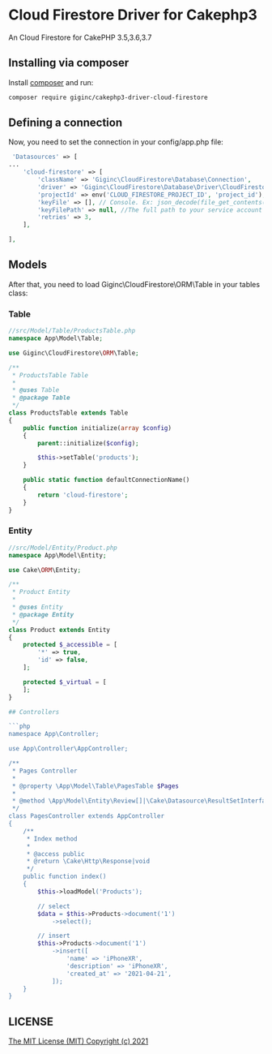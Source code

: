 Cloud Firestore Driver for Cakephp3
========

An Cloud Firestore for CakePHP 3.5,3.6,3.7

## Installing via composer

Install [composer](http://getcomposer.org) and run:

```bash
composer require giginc/cakephp3-driver-cloud-firestore
```

## Defining a connection
Now, you need to set the connection in your config/app.php file:

```php
 'Datasources' => [
...
    'cloud-firestore' => [
        'className' => 'Giginc\CloudFirestore\Database\Connection',
        'driver' => 'Giginc\CloudFirestore\Database\Driver\CloudFirestore',
        'projectId' => env('CLOUD_FIRESTORE_PROJECT_ID', 'project_id'),
        'keyFile' => [], // Console. Ex: json_decode(file_get_contents($path), true).
        'keyFilePath' => null, //The full path to your service account credentials .json file retrieved.
        'retries' => 3,
    ],

],
```

## Models
After that, you need to load Giginc\CloudFirestore\ORM\Table in your tables class:

### Table
```php
//src/Model/Table/ProductsTable.php
namespace App\Model\Table;

use Giginc\CloudFirestore\ORM\Table;

/**
 * ProductsTable Table
 *
 * @uses Table
 * @package Table
 */
class ProductsTable extends Table
{
    public function initialize(array $config)
    {
        parent::initialize($config);

        $this->setTable('products');
    }

    public static function defaultConnectionName()
    {
        return 'cloud-firestore';
    }
}
```

### Entity
```php
//src/Model/Entity/Product.php
namespace App\Model\Entity;

use Cake\ORM\Entity;

/**
 * Product Entity
 *
 * @uses Entity
 * @package Entity
 */
class Product extends Entity
{
    protected $_accessible = [
        '*' => true,
        'id' => false,
    ];

    protected $_virtual = [
    ];
}

## Controllers

```php
namespace App\Controller;

use App\Controller\AppController;

/**
 * Pages Controller
 *
 * @property \App\Model\Table\PagesTable $Pages
 *
 * @method \App\Model\Entity\Review[]|\Cake\Datasource\ResultSetInterface paginate($object = null, array $settings = [])
 */
class PagesController extends AppController
{
    /**
     * Index method
     *
     * @access public
     * @return \Cake\Http\Response|void
     */
    public function index()
    {
        $this->loadModel('Products');

        // select
        $data = $this->Products->document('1')
            ->select();

        // insert
        $this->Products->document('1')
            ->insert([
                'name' => 'iPhoneXR',
                'description' => 'iPhoneXR',
                'created_at' => '2021-04-21',
            ]);
    }
}
```

## LICENSE

[The MIT License (MIT) Copyright (c) 2021](http://opensource.org/licenses/MIT)
